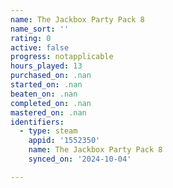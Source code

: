 ```yaml
---
name: The Jackbox Party Pack 8
name_sort: ''
rating: 0
active: false
progress: notapplicable
hours_played: 13
purchased_on: .nan
started_on: .nan
beaten_on: .nan
completed_on: .nan
mastered_on: .nan
identifiers:
  - type: steam
    appid: '1552350'
    name: The Jackbox Party Pack 8
    synced_on: '2024-10-04'

---
```

